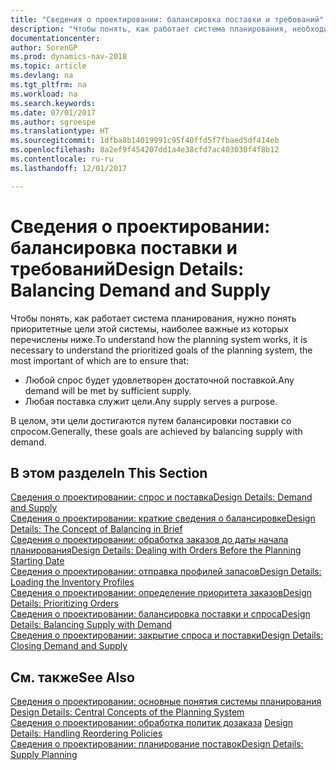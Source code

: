 ```yaml
---
title: "Сведения о проектировании: балансировка поставки и требований"
description: "Чтобы понять, как работает система планирования, необходимо понимать приоритизированные цели системы планирования."
documentationcenter: 
author: SorenGP
ms.prod: dynamics-nav-2018
ms.topic: article
ms.devlang: na
ms.tgt_pltfrm: na
ms.workload: na
ms.search.keywords: 
ms.date: 07/01/2017
ms.author: sgroespe
ms.translationtype: HT
ms.sourcegitcommit: 1dfba8b14019991c95f40ffd5f7fbaed5df414eb
ms.openlocfilehash: 8a2ef9f454207dd1a4e38cfd7ac403030f4f8b12
ms.contentlocale: ru-ru
ms.lasthandoff: 12/01/2017

---
```

# <a name="design-details-balancing-demand-and-supply"></a><span data-ttu-id="4f911-103">Сведения о проектировании: балансировка поставки и требований</span><span class="sxs-lookup"><span data-stu-id="4f911-103">Design Details: Balancing Demand and Supply</span></span>
<span data-ttu-id="4f911-104">Чтобы понять, как работает система планирования, нужно понять приоритетные цели этой системы, наиболее важные из которых перечислены ниже.</span><span class="sxs-lookup"><span data-stu-id="4f911-104">To understand how the planning system works, it is necessary to understand the prioritized goals of the planning system, the most important of which are to ensure that:</span></span>  

- <span data-ttu-id="4f911-105">Любой спрос будет удовлетворен достаточной поставкой.</span><span class="sxs-lookup"><span data-stu-id="4f911-105">Any demand will be met by sufficient supply.</span></span>  
- <span data-ttu-id="4f911-106">Любая поставка служит цели.</span><span class="sxs-lookup"><span data-stu-id="4f911-106">Any supply serves a purpose.</span></span>  

<span data-ttu-id="4f911-107">В целом, эти цели достигаются путем балансировки поставки со спросом.</span><span class="sxs-lookup"><span data-stu-id="4f911-107">Generally, these goals are achieved by balancing supply with demand.</span></span>  

## <a name="in-this-section"></a><span data-ttu-id="4f911-108">В этом разделе</span><span class="sxs-lookup"><span data-stu-id="4f911-108">In This Section</span></span>  
[<span data-ttu-id="4f911-109">Сведения о проектировании: спрос и поставка</span><span class="sxs-lookup"><span data-stu-id="4f911-109">Design Details: Demand and Supply</span></span>](design-details-demand-and-supply.md)  
[<span data-ttu-id="4f911-110">Сведения о проектировании: краткие сведения о балансировке</span><span class="sxs-lookup"><span data-stu-id="4f911-110">Design Details: The Concept of Balancing in Brief</span></span>](design-details-the-concept-of-balancing-in-brief.md)  
[<span data-ttu-id="4f911-111">Сведения о проектировании: обработка заказов до даты начала планирования</span><span class="sxs-lookup"><span data-stu-id="4f911-111">Design Details: Dealing with Orders Before the Planning Starting Date</span></span>](design-details-dealing-with-orders-before-the-planning-starting-date.md)  
[<span data-ttu-id="4f911-112">Сведения о проектировании: отправка профилей запасов</span><span class="sxs-lookup"><span data-stu-id="4f911-112">Design Details: Loading the Inventory Profiles</span></span>](design-details-loading-the-inventory-profiles.md)  
[<span data-ttu-id="4f911-113">Сведения о проектировании: определение приоритета заказов</span><span class="sxs-lookup"><span data-stu-id="4f911-113">Design Details: Prioritizing Orders</span></span>](design-details-prioritizing-orders.md)  
[<span data-ttu-id="4f911-114">Сведения о проектировании: балансировка поставки и спроса</span><span class="sxs-lookup"><span data-stu-id="4f911-114">Design Details: Balancing Supply with Demand</span></span>](design-details-balancing-supply-with-demand.md)  
[<span data-ttu-id="4f911-115">Сведения о проектировании: закрытие спроса и поставки</span><span class="sxs-lookup"><span data-stu-id="4f911-115">Design Details: Closing Demand and Supply</span></span>](design-details-closing-demand-and-supply.md)  

## <a name="see-also"></a><span data-ttu-id="4f911-116">См. также</span><span class="sxs-lookup"><span data-stu-id="4f911-116">See Also</span></span>  
<span data-ttu-id="4f911-117">[Сведения о проектировании: основные понятия системы планирования](design-details-central-concepts-of-the-planning-system.md) </span><span class="sxs-lookup"><span data-stu-id="4f911-117">[Design Details: Central Concepts of the Planning System](design-details-central-concepts-of-the-planning-system.md) </span></span>  
<span data-ttu-id="4f911-118">[Сведения о проектировании: обработка политик дозаказа](design-details-handling-reordering-policies.md) </span><span class="sxs-lookup"><span data-stu-id="4f911-118">[Design Details: Handling Reordering Policies](design-details-handling-reordering-policies.md) </span></span>  
[<span data-ttu-id="4f911-119">Сведения о проектировании: планирование поставок</span><span class="sxs-lookup"><span data-stu-id="4f911-119">Design Details: Supply Planning</span></span>](design-details-supply-planning.md)

